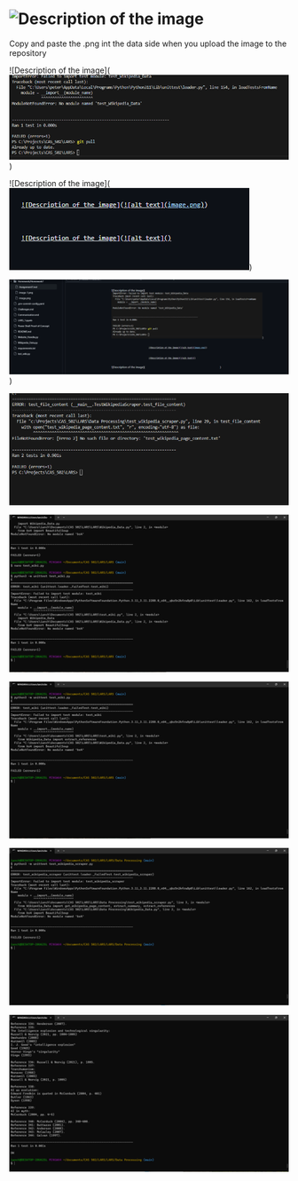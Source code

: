 
# ![Description of the image](data:image/jpeg;base64,base64_encoded_image_data)

Copy and paste the .png int the data side when you upload the image to the repository

![Description of the image](![alt text](image.png))


![Description of the image](![alt text](image-1.png))

![Description of the image](Image4test.png)
)

![Here I tested the scraper to test the import testit and to test to see if the wikipedia scraper also ran throught this file](PeterTest1.png)

![First run of test_wiki.py](Ian_test1.png)

![Second run of test_wiki.py. Gives the same error message.](Ian_test2.png)

![Tried running test_wikipedia_scraper.py. Same error message as before. Not sure why it will not recognize BeautifulSoup](Ian_test3.png)

![Okay! Had to install beautifulsoup on the command line and it worked!](Ian_test4.png)
